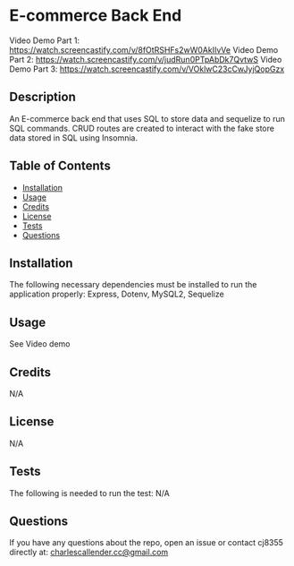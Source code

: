 # E-commerce Back End

Video Demo Part 1: https://watch.screencastify.com/v/8fOtRSHFs2wW0AkIIvVe
Video Demo Part 2: https://watch.screencastify.com/v/judRun0PTpAbDk7QvtwS
Video Demo Part 3: https://watch.screencastify.com/v/VOklwC23cCwJyjQopGzx

## Description
An E-commerce back end that uses SQL to store data and sequelize to run SQL commands. CRUD routes are created to interact with the fake store data stored in SQL using Insomnia.

## Table of Contents

- [Installation](#installation)
- [Usage](#usage)
- [Credits](#contributing)
- [License](#license)
- [Tests](#tests)
- [Questions](#git)

## Installation
The following necessary dependencies must be installed to run the
application properly: Express, Dotenv, MySQL2, Sequelize

## Usage
See Video demo

## Credits
N/A

## License
N/A

## Tests
The following is needed to run the test: N/A

## Questions
If you have any questions about the repo, open an issue or contact cj8355
directly at: charlescallender.cc@gmail.com